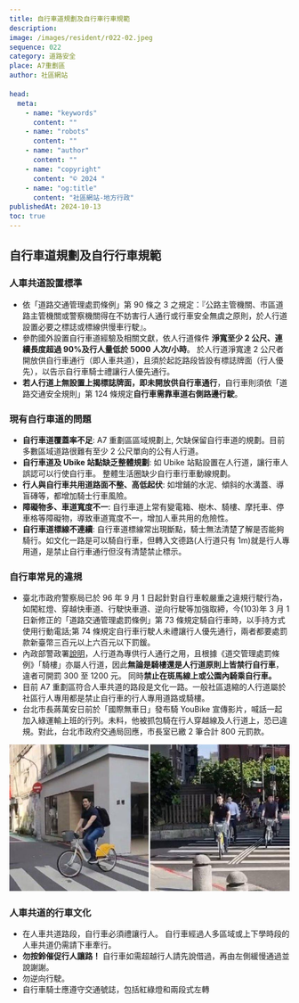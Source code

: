 ```yaml
---
title: 自行車道規劃及自行車行車規範
description:
image: /images/resident/r022-02.jpeg
sequence: 022
category: 道路安全
place: A7重劃區
author: 社區網站

head:
  meta:
    - name: "keywords"
      content: ""
    - name: "robots"
      content: ""
    - name: "author"
      content: ""
    - name: "copyright"
      content: "© 2024 "
    - name: "og:title"
      content: "社區網站-地方行政"
publishedAt: 2024-10-13
toc: true
---
```


## 自行車道規劃及自行行車規範

### 人車共道設置標準

- 依「道路交通管理處罰條例」第 90 條之 3 之規定：『公路主管機關、市區道路主管機關或警察機關得在不妨害行人通行或行車安全無虞之原則，於人行道設置必要之標誌或標線供慢車行駛』。
- 參酌國外設置自行車道經驗及相關文獻，依人行道條件 **淨寬至少 2 公尺、連續長度超過 90%及行人量低於 5000 人次/小時**。 於人行道淨寬達 2 公尺者開放供自行車通行（即人車共道），且須於起訖路段皆設有標誌牌面（行人優先），以告示自行車騎士禮讓行人優先通行。
- **若人行道上無設置上揭標誌牌面，即未開放供自行車通行**，自行車則須依「道路交通安全規則」第 124 條規定**自行車需靠車道右側路邊行駛**。

### 現有自行車道的問題

- **自行車道覆蓋率不足**: A7 重劃區區域規劃上, 欠缺保留自行車道的規劃。目前多數區域道路很難有至少 2 公尺單向的公有人行道。
- **自行車道及 Ubike 站點缺乏整體規劃**: 如 Ubike 站點設置在人行道，讓行車人誤認可以行使自行車。 整體生活圈缺少自行車行車動線規劃。
- **行人與自行車共用道路面不整、高低起伏**: 如增鋪的水泥、傾斜的水溝蓋、導盲磚等，都增加騎士行車風險。
- **障礙物多、車道寬度不一**: 自行車道上常有變電箱、樹木、騎樓、摩托車、停車格等障礙物，導致車道寬度不一，增加人車共用的危險性。
- **自行車道標線不連續**: 自行車道標線常出現斷點，騎士無法清楚了解是否能夠騎行。如文化一路是可以騎自行車，但轉入文德路(人行道只有 1m)就是行人專用道，是禁止自行車通行但沒有清楚禁止標示。

### 自行車常見的違規

- 臺北市政府警察局已於 96 年 9 月 1 日起針對自行車較嚴重之違規行駛行為，如闖紅燈、穿越快車道、行駛快車道、逆向行駛等加強取締，今(103)年 3 月 1 日新修正的「道路交通管理處罰條例」第 73 條規定騎自行車時，以手持方式使用行動電話;第 74 條規定自行車行駛人未禮讓行人優先通行，兩者都要處罰款新臺幣三百元以上六百元以下罰鍰。
- 內政部警政署[說明](https://www.npa.gov.tw/ch/app/faq/view?module=faq&id=2144&serno=A1078870)，人行道為專供行人通行之用，且根據《道交管理處罰條例》「騎樓」亦屬人行道，因此**無論是騎樓還是人行道原則上皆禁行自行車**，違者可開罰 300 至 1200 元。 同時**禁止在斑馬線上或公園內騎乘自行車。**
- 目前 A7 重劃區符合人車共道的路段是文化一路。一般社區退縮的人行道屬於社區行人專用都是禁止自行車的行人專用道路或騎樓。
- 台北市長蔣萬安日前於「國際無車日」發布騎 YouBike 宣傳影片，喊話一起加入綠運輸上班的行列。未料，他被抓包騎在行人穿越線及人行道上，恐已違規。對此，台北市政府交通局回應，市長室已繳 2 筆合計 800 元罰款。

![r022-01.jpeg](/images/resident/r022-01.jpeg)

### 人車共道的行車文化

- 在人車共道路段，自行車必須禮讓行人。 自行車經過人多區域或上下學時段的人車共道仍需請下車牽行。
- **勿按鈴催促行人讓路！** 自行車如需超越行人請先說借過，再由左側緩慢通過並說謝謝。
- 勿逆向行駛。
- 自行車騎士應遵守交通號誌，包括紅綠燈和兩段式左轉
